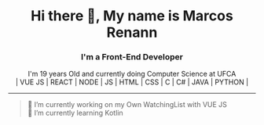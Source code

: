 <h1 align="center">
Hi there 👋, My name is Marcos Renann
</h1>

<h3 align="center"> I'm a Front-End Developer</h3>
<p align="center">I'm 19 years Old and currently doing Computer Science at UFCA <br/>
| VUE JS | REACT | NODE | JS | HTML | CSS | C | C# | JAVA | PYTHON | </p>
<hr/>


> 🔭 I’m currently working on my Own WatchingList with VUE JS <br/>
 🌱 I’m currently learning Kotlin 
